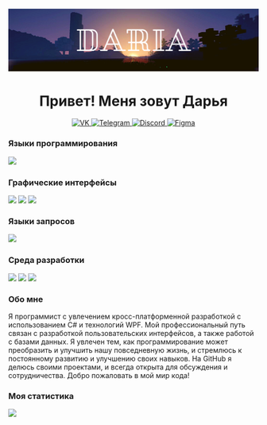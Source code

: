 [![Header](https://github.com/Todaydarya/Todaydarya/blob/main/image/Todaydarya.png)](https://t.me/Todaydarya)

<h1 align="center">Привет! Меня зовут Дарья</h1>
<div align="center">
	<a href="https://vk.com/vasi_tyt">
	<img src="https://img.shields.io/badge/VK-0078D7?style=for-the-badge&logo=vk&logoColor=white" alt="VK">
	</a>
	<a href="https://t.me/Todaydarya">
	<img src="https://img.shields.io/badge/Telegram-00A0D7?style=for-the-badge&logo=Telegram&logoColor=white" alt="Telegram">
	</a>
	<a href="https://discordapp.com/users/658399076299178036/">
	<img src="https://img.shields.io/badge/Discord-00A0D7?style=for-the-badge&logo=discord&logoColor=white" alt="Discord">
	</a>
	<a href="https://discordapp.com/users/658399076299178036/">
	<img src="https://img.shields.io/badge/Figma-BF0A30?style=for-the-badge&logo=Figma&logoColor=white" alt="Figma">
	</a>
</div>
<h3>Языки программирования</h3>
	<div><img src="https://img.shields.io/badge/-C%23-68217A?style-for-the-badge&"></div>
<h3>Графические интерфейсы</h3>
<div> 
	<img src="https://img.shields.io/badge/-WPF-00A0D7?style-for-the-badge&">
	<img src="https://img.shields.io/badge/-WinForms-0078D7?style-for-the-badge&">
	<img src="https://img.shields.io/badge/-Figma-BF0A30?style-for-the-badge&">
</div>
<h3>Языки запросов</h3>
	<div><img src="https://img.shields.io/badge/-TSQL-FFA500?style-for-the-badge&"></div>
<h3>Среда разработки</h3>
<div>
	<img src="https://img.shields.io/badge/-VisualStudio-9457EB?style-for-the-badge&">
	<img src="https://img.shields.io/badge/-SSMS-8B4513?style-for-the-badge&">
	<img src="https://img.shields.io/badge/-MongoDB-4CAF50?style-for-the-badge&">	
</div>

<h3>Обо мне</h3>
Я программист с увлечением кросс-платформенной разработкой с использованием C# и технологий WPF. Мой профессиональный путь связан с разработкой пользовательских интерфейсов, а также работой с базами данных. Я увлечен тем, как программирование может преобразить и улучшить нашу повседневную жизнь, и стремлюсь к постоянному развитию и улучшению своих навыков. На GitHub я делюсь своими проектами, и всегда открыта для обсуждения и сотрудничества. Добро пожаловать в мой мир кода! 

<h3>Моя статистика</h3>
<p> 
	<img src="https://github-profile-summary-cards.vercel.app/api/cards/profile-details?username=Todaydarya&theme=github_dark">
</p>
